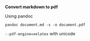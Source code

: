 **Convert markdown to pdf**

Using pandoc

`pandoc document.md -s -o document.pdf`

`--pdf-engine=xelatex` with unicode
